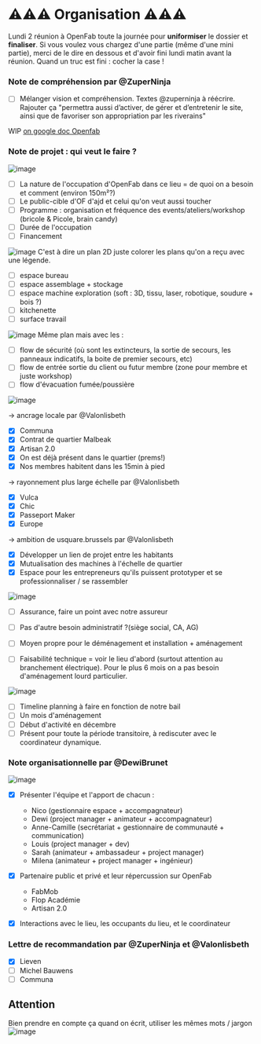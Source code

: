 # ⚠️⚠️⚠️ Organisation ⚠️⚠️⚠️

Lundi 2 réunion à OpenFab toute la journée pour **uniformiser** le dossier et **finaliser**. Si vous voulez vous chargez d'une partie (même d'une mini partie), merci de le dire en dessous et d'avoir fini lundi matin avant la réunion.
Quand un truc est fini : cocher la case !


### Note de compréhension par @ZuperNinja

- [ ] Mélanger vision et compréhension. Textes @zuperninja à réécrire. Rajouter ça "permettra aussi d’activer, de gérer et d’entretenir le site, ainsi que de favoriser son appropriation par les riverains"

WIP [on google doc Openfab](https://docs.google.com/document/d/1GsIdUH9eW6NXpo1lWrWZzuYv8FdiO1mh_LaNYB3JTxQ/edit#)

### Note de projet : qui veut le faire ?

![image](https://user-images.githubusercontent.com/25099826/41979835-4647da2c-7a25-11e8-85ac-2f7d3996a5f7.png)

- [ ] La nature de l'occupation d'OpenFab dans ce lieu = de quoi on a besoin et comment (environ 150m²?)
- [ ] Le public-cible d'OF d'ajd et celui qu'on veut aussi toucher
- [ ] Programme : organisation et fréquence des events/ateliers/workshop (bricole & Picole, brain candy)
- [ ] Durée de l'occupation
- [ ] Financement

![image](https://user-images.githubusercontent.com/25099826/41979992-ad7ee0d2-7a25-11e8-9480-ca924c6a74bc.png)
C'est à dire un plan 2D juste colorer les plans qu'on a reçu avec une légende.

- [ ] espace bureau
- [ ] espace assemblage + stockage
- [ ] espace machine exploration (soft : 3D, tissu, laser, robotique, soudure + bois ?)
- [ ] kitchenette
- [ ] surface travail

![image](https://user-images.githubusercontent.com/25099826/41980114-023928f8-7a26-11e8-93a9-4a06f16e543e.png)
Même plan mais avec les :

- [ ] flow de sécurité (où sont les extincteurs, la sortie de secours, les panneaux indicatifs, la boite de premier secours, etc)
- [ ] flow de entrée sortie du client ou futur membre (zone pour membre et juste workshop)
- [ ] flow d'évacuation fumée/poussière

![image](https://user-images.githubusercontent.com/25099826/41980468-d95e8652-7a26-11e8-914c-a9deb758c3e0.png)

-> ancrage locale par @Valonlisbeth
- [x] Communa
- [x] Contrat de quartier Malbeak
- [x] Artisan 2.0
- [x] On est déjà présent dans le quartier (prems!)
- [x] Nos membres habitent dans les 15min à pied

-> rayonnement plus large échelle  par @Valonlisbeth
- [x] Vulca
- [x] Chic
- [x] Passeport Maker
- [x] Europe

-> ambition de usquare.brussels  par @Valonlisbeth
- [x] Développer un lien de projet entre les habitants
- [x] Mutualisation des machines à l'échelle de quartier
- [x] Espace pour les entrepreneurs qu'ils puissent prototyper et se professionnaliser / se rassembler

![image](https://user-images.githubusercontent.com/25099826/41980715-71e716fa-7a27-11e8-8ab4-7871208d0375.png)
- [ ] Assurance, faire un point avec notre assureur
- [ ] Pas d'autre besoin administratif  ?(siège social, CA, AG)

- [ ] Moyen propre pour le déménagement et installation + aménagement
- [ ] Faisabilité technique = voir le lieu d'abord (surtout attention au branchement électrique). Pour le plus 6 mois on a pas besoin d'aménagement lourd particulier.

![image](https://user-images.githubusercontent.com/25099826/41980897-ec84847e-7a27-11e8-9e87-6fd88c226027.png)
- [ ] Timeline planning à faire en fonction de notre bail
- [ ] Un mois d'aménagement
- [ ] Début d'activité en décembre
- [ ] Présent pour toute la période transitoire, à rediscuter avec le coordinateur dynamique.

### Note organisationnelle par @DewiBrunet

![image](https://user-images.githubusercontent.com/25099826/41981413-25d5ce8a-7a29-11e8-820e-e109696dc764.png)

- [x] Présenter l'équipe et l'apport de chacun :
    - Nico (gestionnaire espace + accompagnateur)
    - Dewi (project manager + animateur + accompagnateur)
    - Anne-Camille (secrétariat + gestionnaire de communauté + communication)
    - Louis (project manager + dev)
    - Sarah (animateur + ambassadeur + project manager)
    - Milena (animateur + project manager + ingénieur)
- [x] Partenaire public et privé et leur répercussion sur OpenFab
   - FabMob
   - Flop Académie
   - Artisan 2.0

- [x] Interactions avec le lieu, les occupants du lieu, et le coordinateur


### Lettre de recommandation par @ZuperNinja et @Valonlisbeth

- [x] Lieven
- [ ] Michel Bauwens
- [ ] Communa

## Attention

Bien prendre en compte ça quand on écrit, utiliser les mêmes mots / jargon
![image](https://user-images.githubusercontent.com/25099826/41981691-cfefb71e-7a29-11e8-9eaa-7ee76bd5b431.png)
